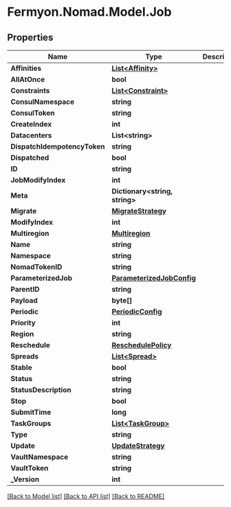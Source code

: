 # Fermyon.Nomad.Model.Job

## Properties

Name | Type | Description | Notes
------------ | ------------- | ------------- | -------------
**Affinities** | [**List&lt;Affinity&gt;**](Affinity.md) |  | [optional] 
**AllAtOnce** | **bool** |  | [optional] 
**Constraints** | [**List&lt;Constraint&gt;**](Constraint.md) |  | [optional] 
**ConsulNamespace** | **string** |  | [optional] 
**ConsulToken** | **string** |  | [optional] 
**CreateIndex** | **int** |  | [optional] 
**Datacenters** | **List&lt;string&gt;** |  | [optional] 
**DispatchIdempotencyToken** | **string** |  | [optional] 
**Dispatched** | **bool** |  | [optional] 
**ID** | **string** |  | [optional] 
**JobModifyIndex** | **int** |  | [optional] 
**Meta** | **Dictionary&lt;string, string&gt;** |  | [optional] 
**Migrate** | [**MigrateStrategy**](MigrateStrategy.md) |  | [optional] 
**ModifyIndex** | **int** |  | [optional] 
**Multiregion** | [**Multiregion**](Multiregion.md) |  | [optional] 
**Name** | **string** |  | [optional] 
**Namespace** | **string** |  | [optional] 
**NomadTokenID** | **string** |  | [optional] 
**ParameterizedJob** | [**ParameterizedJobConfig**](ParameterizedJobConfig.md) |  | [optional] 
**ParentID** | **string** |  | [optional] 
**Payload** | **byte[]** |  | [optional] 
**Periodic** | [**PeriodicConfig**](PeriodicConfig.md) |  | [optional] 
**Priority** | **int** |  | [optional] 
**Region** | **string** |  | [optional] 
**Reschedule** | [**ReschedulePolicy**](ReschedulePolicy.md) |  | [optional] 
**Spreads** | [**List&lt;Spread&gt;**](Spread.md) |  | [optional] 
**Stable** | **bool** |  | [optional] 
**Status** | **string** |  | [optional] 
**StatusDescription** | **string** |  | [optional] 
**Stop** | **bool** |  | [optional] 
**SubmitTime** | **long** |  | [optional] 
**TaskGroups** | [**List&lt;TaskGroup&gt;**](TaskGroup.md) |  | [optional] 
**Type** | **string** |  | [optional] 
**Update** | [**UpdateStrategy**](UpdateStrategy.md) |  | [optional] 
**VaultNamespace** | **string** |  | [optional] 
**VaultToken** | **string** |  | [optional] 
**_Version** | **int** |  | [optional] 

[[Back to Model list]](../README.md#documentation-for-models) [[Back to API list]](../README.md#documentation-for-api-endpoints) [[Back to README]](../README.md)

